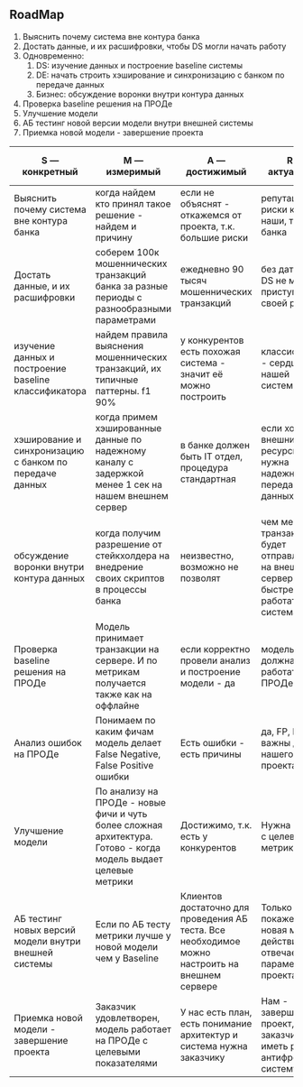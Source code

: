 ## RoadMap

1. Выяснить почему система вне контура банка
2. Достать данные, и их расшифровки, чтобы DS могли начать работу
3. Одновременно:
    1. DS: изучение данных и построение baseline системы
    2. DE: начать строить хэширование и синхронизацию с банком по передаче данных
    3. Бизнес: обсуждение воронки внутри контура данных
4. Проверка baseline решения на ПРОДе
5. Улучшение модели 
6. АБ тестинг новой версии модели внутри внешней системы
7. Приемка новой модели - завершение проекта

| S — конкретный | М — измеримый | А — достижимый | R — актуальный | T — time-bounded |
| --- | --- | --- | --- | --- |
| Выяснить почему система вне контура банка | когда найдем кто принял такое решение - найдем и причину | если не объяснят - откажемся от проекта, т.к. большие риски | репутационные риски как наши, так и банка | 2 дня |
| Достать данные, и их расшифровки | соберем 100к  мошеннических транзакций  банка за разные периоды с разнообразными параметрами | ежедневно 90 тысяч мошеннических транзакций | без датасета DS не могут приступить к своей работе | неделя |
| изучение данных и построение baseline классификатора | найдем правила выяснения мошеннических транзакций, их типичные паттерны. f1 90% | у конкурентов есть похожая система - значит её можно построить | классификатор - сердце нашей системы  | неделя |
|  хэширование и синхронизацию с банком по передаче данных | когда примем хэшированные данные по надежному каналу с задержкой менее 1 сек на нашем внешнем сервер | в банке должен быть IT отдел, процедура стандартная | если хотят внешние ресурсы - нужна надежная передача данных | 3 недели |
| обсуждение воронки внутри контура данных | когда получим разрешение от стейкхолдера на внедрение своих скриптов в процессы банка | неизвестно, возможно не позволят | чем меньше транзакций будет отправляться на внешний сервер, тем быстрее будет работать система | неделя |
| Проверка baseline решения на ПРОДе | Модель принимает транзакции на сервере. И по метрикам получается также как на оффлайне | если корректно провели анализ и построение модели - да  | модель должна работать на ПРОДе | 3 дня |
| Анализ ошибок на ПРОДе | Понимаем по каким фичам модель делает False Negative, False Positive ошибки  | Есть ошибки - есть причины | да, FP, FN важны для нашего проекта | 2 дня |
| Улучшение модели  | По анализу на ПРОДе - новые фичи и чуть более сложная архитектура. Готово - когда модель выдает целевые метрики | Достижимо, т.к. есть у конкурентов | Нужна модель с целевыми метриками | 2 недели |
| АБ тестинг новых версий модели внутри внешней системы | Если по АБ тесту метрики лучше у новой модели чем у Baseline | Клиентов достаточно для проведения АБ теста. Все необходимое можно настроить на внешнем сервере | Только АБ тест покажет, что новая модель действительно отвечает параметрам проекта | 2 недели |
| Приемка новой модели - завершение проекта | Заказчик удовлетворен, модель работает на ПРОДе с целевыми показателями | У нас есть план, есть понимание архитектур и система нужна заказчику | Нам - завершить проект, заказчик - иметь рабочую антифрод систему | 1 неделя |